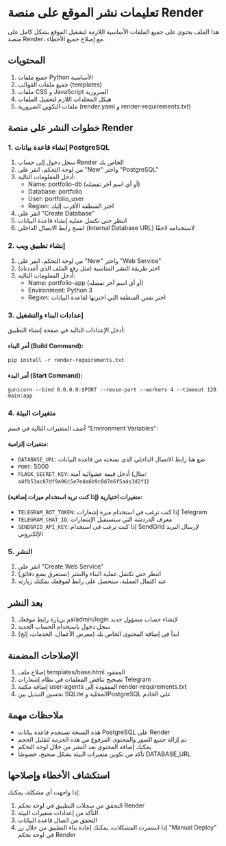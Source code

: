 # تعليمات نشر الموقع على منصة Render

هذا الملف يحتوي على جميع الملفات الأساسية اللازمة لتشغيل الموقع بشكل كامل على منصة Render، مع إصلاح جميع الأخطاء.

## المحتويات

1. جميع ملفات Python الأساسية
2. جميع ملفات القوالب (templates)
3. ملفات CSS و JavaScript الضرورية
4. هيكل المجلدات اللازم لتحميل الملفات
5. ملفات التكوين الضرورية (render.yaml و render-requirements.txt)

## خطوات النشر على منصة Render

### 1. إنشاء قاعدة بيانات PostgreSQL

1. سجل دخول إلى حساب Render الخاص بك
2. من لوحة التحكم، انقر على "New" واختر "PostgreSQL"
3. أدخل المعلومات التالية:
   - Name: portfolio-db (أو أي اسم آخر تفضله)
   - Database: portfolio
   - User: portfolio_user
   - Region: اختر المنطقة الأقرب إليك
4. انقر على "Create Database"
5. انتظر حتى تكتمل عملية إنشاء قاعدة البيانات
6. انسخ رابط الاتصال الداخلي (Internal Database URL) لاستخدامه لاحقًا

### 2. إنشاء تطبيق ويب

1. من لوحة التحكم، انقر على "New" واختر "Web Service"
2. اختر طريقة النشر المناسبة (مثل رفع الملف الذي أعددناه)
3. أدخل المعلومات التالية:
   - Name: portfolio-app (أو أي اسم آخر تفضله)
   - Environment: Python 3
   - Region: اختر نفس المنطقة التي اخترتها لقاعدة البيانات

### 3. إعدادات البناء والتشغيل

أدخل الإعدادات التالية في صفحة إنشاء التطبيق:

#### أمر البناء (Build Command):
```
pip install -r render-requirements.txt
```

#### أمر البدء (Start Command):
```
gunicorn --bind 0.0.0.0:$PORT --reuse-port --workers 4 --timeout 120 main:app
```

### 4. متغيرات البيئة

أضف المتغيرات التالية في قسم "Environment Variables":

#### متغيرات إلزامية:
- `DATABASE_URL`: ضع هنا رابط الاتصال الداخلي الذي نسخته من قاعدة البيانات
- `PORT`: 5000
- `FLASK_SECRET_KEY`: أدخل قيمة عشوائية آمنة (مثال: `a4fb53ac87df9a96c5e7e4a6b9c8d7e6f5a4s3d2f1`)

#### متغيرات اختيارية (إذا كنت تريد استخدام ميزات إضافية):
- `TELEGRAM_BOT_TOKEN`: إذا كنت ترغب في استخدام ميزة إشعارات Telegram
- `TELEGRAM_CHAT_ID`: معرف الدردشة التي ستستقبل الإشعارات
- `SENDGRID_API_KEY`: إذا كنت ترغب في استخدام SendGrid لإرسال البريد الإلكتروني

### 5. النشر

1. انقر على "Create Web Service"
2. انتظر حتى تكتمل عملية البناء والنشر (تستغرق بضع دقائق)
3. عند اكتمال العملية، ستحصل على رابط لموقعك يمكنك زيارته

## بعد النشر

1. قم بزيارة رابط موقعك/admin/login لإنشاء حساب مسؤول جديد
2. سجل دخول باستخدام الحساب الجديد
3. ابدأ في إضافة المحتوى الخاص بك (معرض الأعمال، الخدمات، إلخ)

## الإصلاحات المضمنة

1. إصلاح ملف templates/base.html المفقود
2. تصحيح تناقض المعلمات في نظام إشعارات Telegram
3. إضافة مكتبة user-agents المفقودة إلى render-requirements.txt
4. تحسين التبديل بين SQLite المحلية وPostgreSQL على الخادم

## ملاحظات مهمة

- هذه النسخة تستخدم قاعدة بيانات PostgreSQL على Render
- تم إزالة جميع الصور والمحتوى المرفوع من هذه الحزمة لتقليل الحجم
- يمكنك إضافة المحتوى بعد النشر من خلال لوحة التحكم
- تأكد من تكوين متغيرات البيئة بشكل صحيح، خصوصًا DATABASE_URL

## استكشاف الأخطاء وإصلاحها

إذا واجهت أي مشكلة، يمكنك:

1. التحقق من سجلات التطبيق في لوحة تحكم Render
2. التأكد من إعدادات متغيرات البيئة
3. التحقق من اتصال قاعدة البيانات
4. إذا استمرت المشكلات، يمكنك إعادة بناء التطبيق من خلال زر "Manual Deploy" في لوحة تحكم Render